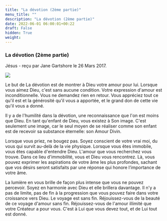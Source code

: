 ```yaml
---
title: "La dévotion (2ème partie)"
menu_title: ""
description: "La dévotion (2ème partie)"
date: 2022-06-01 06:00:01+00:22
draft: False
hidden: True
weight:
---
```

### La dévotion (2ème partie)

Jésus - reçu par Jane Gartshore le 26 Mars 2017.

![](/fr-contemporary-messages/fr-contemporary-messages-by-date-order/fr-contemporary-messages-2017/tree-736885_orig.jpg)

Le but de La dévotion est de montrer à Dieu votre amour pour lui. Lorsque vous aimez Dieu, c'est sans aucune condition. Votre expression d'amour est inconditionnelle. Vous ne demandez rien en retour. Vous appréciez tout ce qu'il est et la générosité qu'il vous a apportée, et le grand don de cette vie qu'il vous a donné.

Il y a de l'humilité dans la dévotion, une reconnaissance que l'on est moins que Dieu. En tant qu'enfant de Dieu, vous existez à Son image. C'est seulement une image, car le seul moyen de se réaliser comme son enfant est de recevoir sa substance éternelle: son Amour Divin.

Lorsque vous priez, ne bougez pas. Soyez conscient de votre vrai moi, du vous qui survit au-delà de la vie physique. Lorsque vous êtes immobile, vous êtes capable d'entendre Dieu. L'amour que vous recherchez vous trouve. Dans ce lieu d'immobilité, vous et Dieu vous rencontrez. Là, vous pouvez exprimer les aspirations de votre âme les plus profondes, sachant que vos désirs seront satisfaits par une réponse qui honore l’importance de votre âme.

La lumière en vous brille de façon plus intense que vous ne pouvez percevoir. Soyez en harmonie avec Dieu et elle brillera davantage. Il n'y a pas de limite, pas de fin à la progression que vous pouvez faire dans votre croissance vers Dieu. Le voyage est sans fin. Réjouissez-vous de la beauté de ce voyage d'amour sans fin. Réjouissez-vous de l'amour illimité que votre Créateur a pour vous. C'est à Lui que vous devez tout, et de Lui tout est donné.
